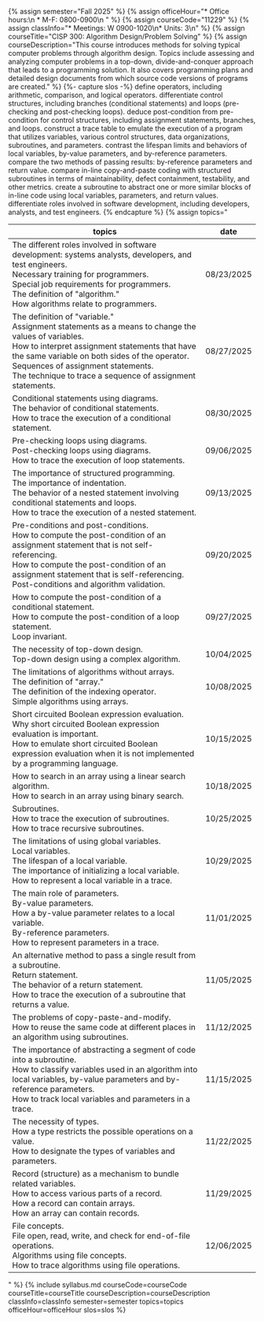 {% assign semester="Fall 2025" %}
{% assign officeHour="* Office hours:\n  * M-F: 0800-0900\n " %}
{% assign courseCode="11229" %}
{% assign classInfo="* Meetings: W 0900-1020\n* Units: 3\n" %}
{% assign courseTitle="CISP 300: Algorithm Design/Problem Solving" %}
{% assign courseDescription="This course introduces methods for solving typical computer problems through algorithm design. Topics include assessing and analyzing computer problems in a top-down, divide-and-conquer approach that leads to a programming solution. It also covers programming plans and detailed design documents from which source code versions of programs are created."  %}
{%- capture slos -%}
define operators, including arithmetic, comparison, and logical operators.
differentiate control structures, including branches (conditional statements) and loops (pre-checking and post-checking loops).
deduce post-condition from pre-condition for control structures, including assignment statements, branches, and loops.
construct a trace table to emulate the execution of a program that utilizes variables, various control structures, data organizations, subroutines, and parameters.
contrast the lifespan limits and behaviors of local variables, by-value parameters, and by-reference parameters.
compare the two methods of passing results: by-reference parameters and return value.
compare in-line copy-and-paste coding with structured subroutines in terms of maintainability, defect containment, testability, and other metrics.
create a subroutine to abstract one or more similar blocks of in-line code using local variables, parameters, and return values.
differentiate roles involved in software development, including developers, analysts, and test engineers.
{% endcapture %}
{% assign topics="<table><thead><tr><th>topics</th><th>date</th></tr></thead><tr><td>The different roles involved in software development: systems analysts, developers, and test engineers.<br />Necessary training for programmers.<br />Special job requirements for programmers.<br />The definition of &quot;algorithm.&quot;<br />How algorithms relate to programmers.</td>  <td>08/23/2025</td></tr> <tr><td>The definition of &quot;variable.&quot;<br />Assignment statements as a means to change the values of variables.<br />How to interpret assignment statements that have the same variable on both sides of the operator.<br />Sequences of assignment statements.<br />The technique to trace a sequence of assignment statements.</td>  <td>08/27/2025</td></tr> <tr><td>Conditional statements using diagrams.<br />The behavior of conditional statements.<br />How to trace the execution of a conditional statement.</td>  <td>08/30/2025</td></tr> <tr><td>Pre-checking loops using diagrams.<br />Post-checking loops using diagrams.<br />How to trace the execution of loop statements.</td>  <td>09/06/2025</td></tr> <tr><td>The importance of structured programming.<br />The importance of indentation.<br />The behavior of a nested statement involving conditional statements and loops.<br />How to trace the execution of a nested statement.</td>  <td>09/13/2025</td></tr> <tr><td>Pre-conditions and post-conditions.<br />How to compute the post-condition of an assignment statement that is not self-referencing.<br />How to compute the post-condition of an assignment statement that is self-referencing.<br />Post-conditions and algorithm validation.</td>  <td>09/20/2025</td></tr> <tr><td>How to compute the post-condition of a conditional statement.<br />How to compute the post-condition of a loop statement.<br />Loop invariant.</td>  <td>09/27/2025</td></tr> <tr><td>The necessity of top-down design.<br />Top-down design using a complex algorithm.</td>  <td>10/04/2025</td></tr> <tr><td>The limitations of algorithms without arrays.<br />The definition of &quot;array.&quot;<br />The definition of the indexing operator.<br />Simple algorithms using arrays.</td>  <td>10/08/2025</td></tr> <tr><td>Short circuited Boolean expression evaluation.<br />Why short circuited Boolean expression evaluation is important.<br />How to emulate short circuited Boolean expression evaluation when it is not implemented by a programming language.</td>  <td>10/15/2025</td></tr> <tr><td>How to search in an array using a linear search algorithm.<br />How to search in an array using binary search.</td>  <td>10/18/2025</td></tr> <tr><td>Subroutines.<br />How to trace the execution of subroutines.<br />How to trace recursive subroutines.</td>  <td>10/25/2025</td></tr> <tr><td>The limitations of using global variables.<br />Local variables.<br />The lifespan of a local variable.<br />The importance of initializing a local variable.<br />How to represent a local variable in a trace.</td>  <td>10/29/2025</td></tr> <tr><td>The main role of parameters.<br />By-value parameters.<br />How a by-value parameter relates to a local variable.<br />By-reference parameters.<br />How to represent parameters in a trace.</td>  <td>11/01/2025</td></tr> <tr><td>An alternative method to pass a single result from a subroutine.<br />Return statement.<br />The behavior of a return statement.<br />How to trace the execution of a subroutine that returns a value.</td>  <td>11/05/2025</td></tr> <tr><td>The problems of copy-paste-and-modify.<br />How to reuse the same code at different places in an algorithm using subroutines.</td>  <td>11/12/2025</td></tr> <tr><td>The importance of abstracting a segment of code into a subroutine.<br />How to classify variables used in an algorithm into local variables, by-value parameters and by-reference parameters.<br />How to track local variables and parameters in a trace.</td>  <td>11/15/2025</td></tr> <tr><td>The necessity of types.<br />How a type restricts the possible operations on a value.<br />How to designate the types of variables and parameters.</td>  <td>11/22/2025</td></tr> <tr><td>Record (structure) as a mechanism to bundle related variables.<br />How to access various parts of a record.<br />How a record can contain arrays.<br />How an array can contain records.</td>  <td>11/29/2025</td></tr> <tr><td>File concepts.<br />File open, read, write, and check for end-of-file operations.<br />Algorithms using file concepts.<br />How to trace algorithms using file operations.</td>  <td>12/06/2025</td></tr></table>" %}
{% include syllabus.md courseCode=courseCode courseTitle=courseTitle courseDescription=courseDescription classInfo=classInfo semester=semester topics=topics officeHour=officeHour slos=slos %}
